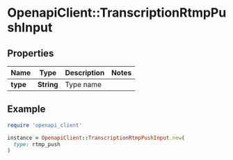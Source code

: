 # OpenapiClient::TranscriptionRtmpPushInput

## Properties

| Name | Type | Description | Notes |
| ---- | ---- | ----------- | ----- |
| **type** | **String** | Type name |  |

## Example

```ruby
require 'openapi_client'

instance = OpenapiClient::TranscriptionRtmpPushInput.new(
  type: rtmp_push
)
```

